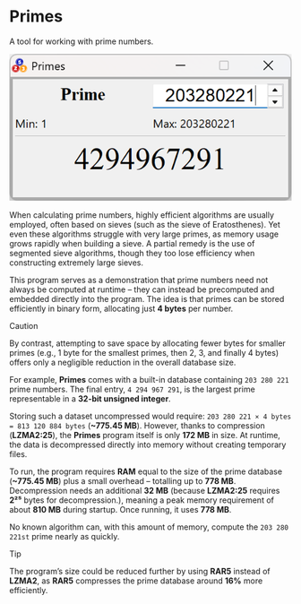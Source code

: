# Primes
A tool for working with prime numbers.

![alt text](https://github.com/RoyalXXX/primes/blob/main/screenshot.png)

When calculating prime numbers, highly efficient algorithms are usually employed, often based on sieves (such as the sieve of Eratosthenes). Yet even these algorithms struggle with very large primes, as memory usage grows rapidly when building a sieve. A partial remedy is the use of segmented sieve algorithms, though they too lose efficiency when constructing extremely large sieves.

This program serves as a demonstration that prime numbers need not always be computed at runtime – they can instead be precomputed and embedded directly into the program. The idea is that primes can be stored efficiently in binary form, allocating just **4 bytes** per number.

> [!CAUTION]
> By contrast, attempting to save space by allocating fewer bytes for smaller primes (e.g., 1 byte for the smallest primes, then 2, 3, and finally 4 bytes) offers only a negligible reduction in the overall database size.

For example, **Primes** comes with a built-in database containing `203 280 221` prime numbers. The final entry, `4 294 967 291`, is the largest prime representable in a **32-bit unsigned integer**.

Storing such a dataset uncompressed would require:
`203 280 221 × 4 bytes = 813 120 884 bytes` (**~775.45 MB**).
However, thanks to compression (**LZMA2:25**), the **Primes** program itself is only **172 MB** in size. At runtime, the data is decompressed directly into memory without creating temporary files.

To run, the program requires **RAM** equal to the size of the prime database (**~775.45 MB**) plus a small overhead – totalling up to **778 MB**. Decompression needs an additional **32 MB** (because **LZMA2:25** requires **2²⁵** bytes for decompression.), meaning a peak memory requirement of about **810 MB** during startup. Once running, it uses **778 MB**.

No known algorithm can, with this amount of memory, compute the `203 280 221st` prime nearly as quickly.

> [!TIP]
> The program’s size could be reduced further by using **RAR5** instead of **LZMA2**, as **RAR5** compresses the prime database around **16%** more efficiently.


